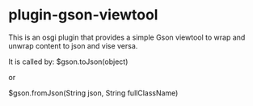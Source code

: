 plugin-gson-viewtool
=====================

This is an osgi plugin that provides a simple Gson viewtool to wrap and unwrap content to json and vise versa.


It is called by:
$gson.toJson(object)

or 

$gson.fromJson(String json, String fullClassName)
